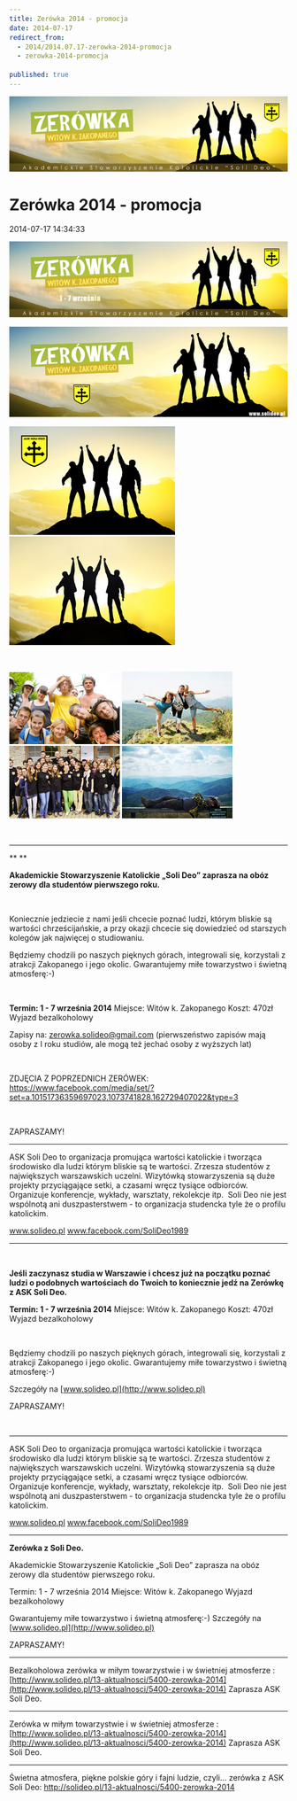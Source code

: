 ```yaml
---
title: Zerówka 2014 - promocja
date: 2014-07-17
redirect_from: 
  - 2014/2014.07.17-zerowka-2014-promocja
  - zerowka-2014-promocja

published: true
---
```



![/assets/posts/2014/2014-07-17-zerowka-2014-promocja/zerowka2014_02.jpg](/assets/posts/2014/2014-07-17-zerowka-2014-promocja/zerowka2014_02.jpg)

# Zerówka 2014 - promocja

<time>2014-07-17 14:34:33</time>





![/assets/posts/2014/2014-07-17-zerowka-2014-promocja/zerowka2014_03.jpg](/assets/posts/2014/2014-07-17-zerowka-2014-promocja/zerowka2014_03.jpg)

![/assets/posts/2014/2014-07-17-zerowka-2014-promocja/zerowka2014_04.jpg](/assets/posts/2014/2014-07-17-zerowka-2014-promocja/zerowka2014_04.jpg)

![/assets/posts/2014/2014-07-17-zerowka-2014-promocja/zerowka2014_05.jpg](/assets/posts/2014/2014-07-17-zerowka-2014-promocja/zerowka2014_05.jpg)
![/assets/posts/2014/2014-07-17-zerowka-2014-promocja/zerowka2014_06.jpg](/assets/posts/2014/2014-07-17-zerowka-2014-promocja/zerowka2014_06.jpg)


 

![/assets/posts/2014/2014-07-17-zerowka-2014-promocja/zerowka2014_07.jpg](/assets/posts/2014/2014-07-17-zerowka-2014-promocja/zerowka2014_07.jpg)
![/assets/posts/2014/2014-07-17-zerowka-2014-promocja/zerowka2014_08.jpg](/assets/posts/2014/2014-07-17-zerowka-2014-promocja/zerowka2014_08.jpg)
![/assets/posts/2014/2014-07-17-zerowka-2014-promocja/zerowka2014_09.jpg](/assets/posts/2014/2014-07-17-zerowka-2014-promocja/zerowka2014_09.jpg)
![/assets/posts/2014/2014-07-17-zerowka-2014-promocja/zerowka2014_10.jpg](/assets/posts/2014/2014-07-17-zerowka-2014-promocja/zerowka2014_10.jpg)


 

***


** **


**Akademickie Stowarzyszenie Katolickie „Soli Deo” zaprasza na obóz zerowy dla studentów pierwszego roku.**


 


Koniecznie jedziecie z nami jeśli chcecie poznać ludzi, którym bliskie są wartości chrześcijańskie, a przy okazji chcecie się dowiedzieć od starszych kolegów jak najwięcej o studiowaniu.


Będziemy chodzili po naszych pięknych górach, integrowali się, korzystali z atrakcji Zakopanego i jego okolic. Gwarantujemy miłe towarzystwo i świetną atmosferę:-)


 


**Termin: 1 - 7 września 2014**
 Miejsce: Witów k. Zakopanego
 Koszt: 470zł
 Wyjazd bezalkoholowy


Zapisy na: zerowka.solideo@gmail.com
 (pierwszeństwo zapisów mają osoby z I roku studiów, ale mogą też jechać osoby z wyższych lat)


 


ZDJĘCIA Z POPRZEDNICH ZERÓWEK: https://www.facebook.com/media/set/?set=a.10151736359697023.1073741828.162729407022&type=3


 


ZAPRASZAMY!

---
ASK Soli Deo to organizacja promująca wartości katolickie i tworząca środowisko dla ludzi którym bliskie są te wartości. Zrzesza studentów z największych warszawskich uczelni. Wizytówką stowarzyszenia są duże projekty przyciągające setki, a czasami wręcz tysiące odbiorców. Organizuje konferencje, wykłady, warsztaty, rekolekcje itp.
 Soli Deo nie jest wspólnotą ani duszpasterstwem - to organizacja studencka tyle że o profilu katolickim.

www.solideo.pl
www.facebook.com/SoliDeo1989

***


 


**Jeśli zaczynasz studia w Warszawie i chcesz już na początku poznać ludzi o podobnych wartościach do Twoich to koniecznie jedź na Zerówkę z ASK Soli Deo.**


**Termin: 1 - 7 września 2014**
 Miejsce: Witów k. Zakopanego
 Koszt: 470zł
 Wyjazd bezalkoholowy


 


Będziemy chodzili po naszych pięknych górach, integrowali się, korzystali z atrakcji Zakopanego i jego okolic. Gwarantujemy miłe towarzystwo i świetną atmosferę:-)


Szczegóły na [www.solideo.pl](http://www.solideo.pl)


ZAPRASZAMY!


 


---
ASK Soli Deo to organizacja promująca wartości katolickie i tworząca środowisko dla ludzi którym bliskie są te wartości. Zrzesza studentów z największych warszawskich uczelni. Wizytówką stowarzyszenia są duże projekty przyciągające setki, a czasami wręcz tysiące odbiorców. Organizuje konferencje, wykłady, warsztaty, rekolekcje itp.
 Soli Deo nie jest wspólnotą ani duszpasterstwem - to organizacja studencka tyle że o profilu katolickim.

www.solideo.pl
www.facebook.com/SoliDeo1989

***


**Zerówka z Soli Deo.**


Akademickie Stowarzyszenie Katolickie „Soli Deo” zaprasza na obóz zerowy dla studentów pierwszego roku.


Termin: 1 - 7 września 2014
 Miejsce: Witów k. Zakopanego
Wyjazd bezalkoholowy


Gwarantujemy miłe towarzystwo i świetną atmosferę:-)
 Szczegóły na [www.solideo.pl](http://www.solideo.pl)


ZAPRASZAMY!

***


Bezalkoholowa zerówka w miłym towarzystwie i w świetniej atmosferze : [http://www.solideo.pl/13-aktualnosci/5400-zerowka-2014](http://www.solideo.pl/13-aktualnosci/5400-zerowka-2014)
 Zaprasza ASK Soli Deo.

***


Zerówka w miłym towarzystwie i w świetniej atmosferze : [http://www.solideo.pl/13-aktualnosci/5400-zerowka-2014](http://www.solideo.pl/13-aktualnosci/5400-zerowka-2014)
 Zaprasza ASK Soli Deo.

***


Świetna atmosfera, piękne polskie góry i fajni ludzie, czyli… zerówka z ASK Soli Deo: http://solideo.pl/13-aktualnosci/5400-zerowka-2014


<!--{{json:{"created_date":"2014-07-17 14:34:33","publish_down":"0000-00-00 00:00:00","id":"5401"}}}-->